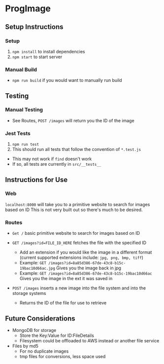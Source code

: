 # ProgImage
## Setup Instructions
### Setup
1. `npm install` to install dependencies
2. `npm start` to start server

### Manual Build
* `npm run build` if you would want to manually run build

## Testing
### Manual Testing
* See Routes, `POST /images` will return you the ID of the image

### Jest Tests
1. `npm run test`
2. This should run all tests that follow the convention of `*.test.js`
* This may not work if `find` doesn't work
* If so, all tests are currently in `src/__tests__`

## Instructions for Use
### Web
`localhost:8000` will take you to a primitive website to search for images based on ID
This is not very built out so there's much to be desired.

### Routes
* `Get /` basic primitive website to search for images based on ID

* `GET /images?id=FILE_ID_HERE` fetches the file with the specified ID
  * Add an extension if you would like the image in a different format (current supported extensions include: `jpg, png, bmp, tiff`)
  * Example: `GET /images?id=8a85d386-67de-43c8-b15c-19bac10d66ac.jpg` Gives you the image back in jpg
  * Example: `GET /images?id=8a85d386-67de-43c8-b15c-19bac10d66ac` Gives you the image in the ext it was saved in

* `POST /images` inserts a new image into the file system and into the storage systems
  * Returns the ID of the file for use to retrieve

## Future Considerations
* MongoDB for storage
  * Store the Key:Value for ID:FileDetails
  * Filesystem could be offloaded to AWS instead or another file service
* Files by md5
  * For no duplicate images
  * tmp files for conversions, less space used
